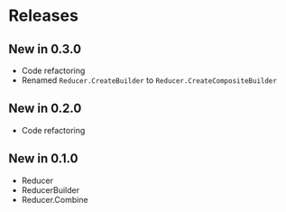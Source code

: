 # Releases

## New in 0.3.0
* Code refactoring
* Renamed `Reducer.CreateBuilder` to `Reducer.CreateCompositeBuilder`

## New in 0.2.0
* Code refactoring

## New in 0.1.0
* Reducer
* ReducerBuilder
* Reducer.Combine